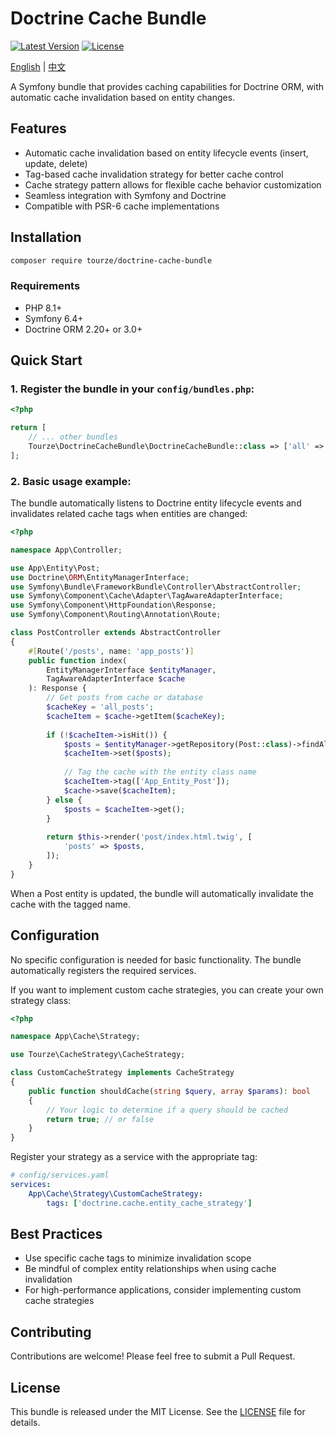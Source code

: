 # Doctrine Cache Bundle

[![Latest Version](https://img.shields.io/packagist/v/tourze/doctrine-cache-bundle.svg?style=flat-square)](https://packagist.org/packages/tourze/doctrine-cache-bundle)
[![License](https://img.shields.io/github/license/tourze/php-monorepo.svg?style=flat-square)](https://github.com/tourze/php-monorepo/blob/main/packages/doctrine-cache-bundle/LICENSE)

[English](README.md) | [中文](README.zh-CN.md)

A Symfony bundle that provides caching capabilities for Doctrine ORM, with automatic cache invalidation based on entity changes.

## Features

- Automatic cache invalidation based on entity lifecycle events (insert, update, delete)
- Tag-based cache invalidation strategy for better cache control
- Cache strategy pattern allows for flexible cache behavior customization
- Seamless integration with Symfony and Doctrine
- Compatible with PSR-6 cache implementations

## Installation

```bash
composer require tourze/doctrine-cache-bundle
```

### Requirements

- PHP 8.1+
- Symfony 6.4+
- Doctrine ORM 2.20+ or 3.0+

## Quick Start

### 1. Register the bundle in your `config/bundles.php`:

```php
<?php

return [
    // ... other bundles
    Tourze\DoctrineCacheBundle\DoctrineCacheBundle::class => ['all' => true],
];
```

### 2. Basic usage example:

The bundle automatically listens to Doctrine entity lifecycle events and invalidates related cache tags when entities are changed:

```php
<?php

namespace App\Controller;

use App\Entity\Post;
use Doctrine\ORM\EntityManagerInterface;
use Symfony\Bundle\FrameworkBundle\Controller\AbstractController;
use Symfony\Component\Cache\Adapter\TagAwareAdapterInterface;
use Symfony\Component\HttpFoundation\Response;
use Symfony\Component\Routing\Annotation\Route;

class PostController extends AbstractController
{
    #[Route('/posts', name: 'app_posts')]
    public function index(
        EntityManagerInterface $entityManager,
        TagAwareAdapterInterface $cache
    ): Response {
        // Get posts from cache or database
        $cacheKey = 'all_posts';
        $cacheItem = $cache->getItem($cacheKey);
        
        if (!$cacheItem->isHit()) {
            $posts = $entityManager->getRepository(Post::class)->findAll();
            $cacheItem->set($posts);
            
            // Tag the cache with the entity class name
            $cacheItem->tag(['App_Entity_Post']);
            $cache->save($cacheItem);
        } else {
            $posts = $cacheItem->get();
        }
        
        return $this->render('post/index.html.twig', [
            'posts' => $posts,
        ]);
    }
}
```

When a Post entity is updated, the bundle will automatically invalidate the cache with the tagged name.

## Configuration

No specific configuration is needed for basic functionality. The bundle automatically registers the required services.

If you want to implement custom cache strategies, you can create your own strategy class:

```php
<?php

namespace App\Cache\Strategy;

use Tourze\CacheStrategy\CacheStrategy;

class CustomCacheStrategy implements CacheStrategy
{
    public function shouldCache(string $query, array $params): bool
    {
        // Your logic to determine if a query should be cached
        return true; // or false
    }
}
```

Register your strategy as a service with the appropriate tag:

```yaml
# config/services.yaml
services:
    App\Cache\Strategy\CustomCacheStrategy:
        tags: ['doctrine.cache.entity_cache_strategy']
```

## Best Practices

- Use specific cache tags to minimize invalidation scope
- Be mindful of complex entity relationships when using cache invalidation
- For high-performance applications, consider implementing custom cache strategies

## Contributing

Contributions are welcome! Please feel free to submit a Pull Request.

## License

This bundle is released under the MIT License. See the [LICENSE](LICENSE) file for details.
